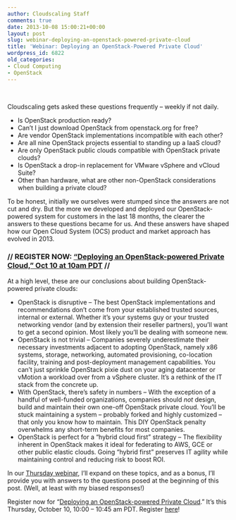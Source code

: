 ```yaml
---
author: Cloudscaling Staff
comments: true
date: 2013-10-08 15:00:21+00:00
layout: post
slug: webinar-deploying-an-openstack-powered-private-cloud
title: 'Webinar: Deploying an OpenStack-Powered Private Cloud'
wordpress_id: 6822
old_categories:
- Cloud Computing
- OpenStack
---
```


 

Cloudscaling gets asked these questions frequently – weekly if not daily.

  * Is OpenStack production ready?
  * Can’t I just download OpenStack from openstack.org for free?
  * Are vendor OpenStack implementations incompatible with each other?
  * Are all nine OpenStack projects essential to standing up a IaaS cloud?
  * Are only OpenStack public clouds compatible with OpenStack private clouds?
  * Is OpenStack a drop-in replacement for VMware vSphere and vCloud Suite?
  * Other than hardware, what are other non-OpenStack considerations when building a private cloud?

To be honest, initially we ourselves were stumped since the answers are not cut and dry. But the more we developed and deployed our OpenStack-powered system for customers in the last 18 months, the clearer the answers to these questions became for us. And these answers have shaped how our Open Cloud System (OCS) product and market approach has evolved in 2013.  

### // REGISTER NOW: [“Deploying an OpenStack-powered Private Cloud,” Oct 10 at 10am PDT](http://go.cloudscaling.com/cloudscaling-fall-2013-webinar-series) //

At a high level, these are our conclusions about building OpenStack-powered private clouds:

  * OpenStack is disruptive – The best OpenStack implementations and recommendations don’t come from your established trusted sources, internal or external. Whether it’s your systems guy or your trusted networking vendor (and by extension their reseller partners), you’ll want to get a second opinion. Most likely you’ll be dealing with someone new.
  * OpenStack is not trivial – Companies severely underestimate their necessary investments adjacent to adopting OpenStack, namely x86 systems, storage, networking, automated provisioning, co-location facility, training and post-deployment management capabilities. You can’t just sprinkle OpenStack pixie dust on your aging datacenter or vMotion a workload over from a vSphere cluster. It’s a rethink of the IT stack from the concrete up.
  * With OpenStack, there’s safety in numbers – With the exception of a handful of well-funded organizations, companies should *not* design, build and maintain their own one-off OpenStack private cloud. You’ll be stuck maintaining a system – probably forked and highly customized – that only you know how to maintain. This DIY OpenStack penalty overwhelms any short-term benefits for most companies.
  * OpenStack is perfect for a “hybrid cloud first” strategy – The flexibility inherent in OpenStack makes it ideal for federating to AWS, GCE or other public elastic clouds. Going “hybrid first” preserves IT agility while maintaining control and reducing risk to boost ROI.

In our [Thursday webinar](http://go.cloudscaling.com/cloudscaling-fall-2013-webinar-series), I’ll expand on these topics, and as a bonus, I’ll provide you with answers to the questions posed at the beginning of this post. (Well, at least with my biased responses!)

Register now for “[Deploying an OpenStack-powered Private Cloud](http://go.cloudscaling.com/cloudscaling-fall-2013-webinar-series).” It’s this Thursday, October 10, 10:00 – 10:45 am PDT. Register [here](http://go.cloudscaling.com/cloudscaling-fall-2013-webinar-series)!
